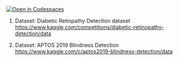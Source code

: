 [![Open in Codespaces](https://classroom.github.com/assets/launch-codespace-7f7980b617ed060a017424585567c406b6ee15c891e84e1186181d67ecf80aa0.svg)](https://classroom.github.com/open-in-codespaces?assignment_repo_id=12961439)


1) Dataset: Diabetic Retinpathy Detection dataset
https://www.kaggle.com/competitions/diabetic-retinopathy-detection/data

2) Dataset: APTOS 2019 Blindness Detection
https://www.kaggle.com/c/aptos2019-blindness-detection/data